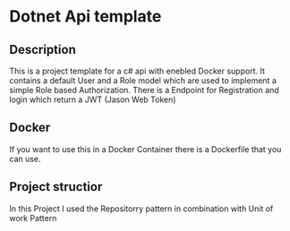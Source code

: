 # Dotnet Api template

## Description

This is a project template for a c# api with enebled Docker support.
It contains a default User and a Role model which are used to implement a simple Role based Authorization.
There is a Endpoint for Registration and login which return a JWT (Jason Web Token)

## Docker

If you want to use this in a Docker Container there is a Dockerfile that you can use.

## Project structior

In this Project I used the Repositorry pattern in combination with Unit of work Pattern
